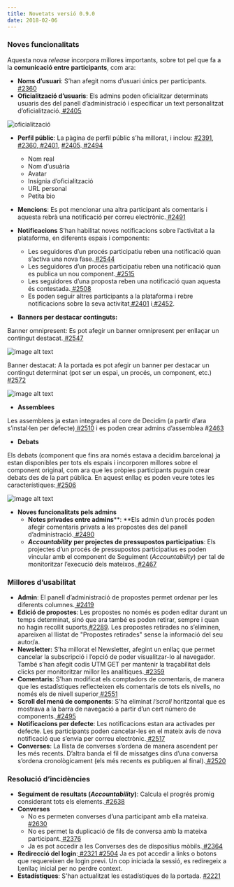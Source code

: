 ```yaml
---
title: Novetats versió 0.9.0
date: 2018-02-06
---
```


### Noves funcionalitats

Aquesta nova *release* incorpora millores importants, sobre tot pel que fa a la **comunicació entre participants**, com ara:
* **Noms d’usuari**: S’han afegit noms d’usuari únics per participants.[ #2360](https://github.com/decidim/decidim/pull/2360)
* **Oficialització d’usuaris**: Els admins poden oficialitzar determinats usuaris des del panell d’administració i especificar un text personalitzat d’oficialització.[ #2405](https://github.com/decidim/decidim/pull/2405)

![oficialització](/blog/images/release-0.9.0-image_0.png)


* **Perfil públic**: La pàgina de perfil públic s’ha millorat, i inclou: [#2391](https://github.com/decidim/decidim/pull/2391),[ #2360](https://github.com/decidim/decidim/pull/2360),[ #2401](https://github.com/decidim/decidim/pull/2401), [#2405](https://github.com/decidim/decidim/pull/2405).[ #2494](https://github.com/decidim/decidim/pull/2494)
    * Nom real
    * Nom d’usuària
    * Avatar
    * Insígnia d’oficialització
    * URL personal
    * Petita bio

* **Mencions**: Es pot mencionar una altra participant als comentaris i aquesta rebrà una notificació per correu electrònic.[ #2491](https://github.com/decidim/decidim/pull/2491)

* **Notificacions**
S’han habilitat noves notificacions sobre l’activitat a la plataforma, en diferents espais i components:
    * Les seguidores d’un procés participatiu reben una notificació quan s’activa una nova fase.[ #2544](https://github.com/decidim/decidim/pull/2544)
    * Les seguidores d’un procés participatiu reben una notificació quan es publica un nou component.[ #2515](https://github.com/decidim/decidim/pull/2515)
    * Les seguidores d’una proposta reben una notificació quan aquesta és contestada.[ #2508](https://github.com/decidim/decidim/pull/2508)
    * Es poden seguir altres participants a la plataforma i rebre notificacions sobre la seva activitat[ #2401](https://github.com/decidim/decidim/pull/2401) i[ #2452](https://github.com/decidim/decidim/pull/2452).

* **Banners per destacar continguts:**

Banner omnipresent: Es pot afegir un banner omnipresent per enllaçar un contingut destacat.[ #2547](https://github.com/decidim/decidim/pull/2547)
  
![image alt text](/blog/images/release-0.9.0-image_1.png)

Banner destacat: A la portada es pot afegir un banner per destacar un contingut determinat (pot ser un espai, un procés, un component, etc.)[ #2572](https://github.com/decidim/decidim/pull/2572)

![image alt text](/blog/images/release-0.9.0-image_2.png)

* **Assemblees**

Les assemblees ja estan integrades al core de Decidim (a partir d’ara s’instal·len per defecte)[ #2510](https://github.com/decidim/decidim/pull/2510) i es poden crear admins d’assemblea #[2463](https://github.com/decidim/decidim/pull/2463)

* **Debats**

Els debats (component que fins ara només estava a decidim.barcelona) ja estan disponibles per tots els espais i incorporen millores sobre el component original, com ara que les pròpies participants puguin crear debats des de la part pública. En aquest enllaç es poden veure totes les característiques:[ #2506](https://github.com/decidim/decidim/pull/2506) 

![image alt text](/blog/images/release-0.9.0-image_3.png)

* **Noves funcionalitats pels admins**
    * **Notes privades entre admins****: **Els admin d’un procés poden afegir comentaris privats a les propostes des del panell d’administració.[ #2490](https://github.com/decidim/decidim/pull/2490)
    * ***Accountability*** **per projectes de pressupostos participatius**: Els projectes d’un procés de pressupostos participatius es poden vincular amb el component de Seguiment (*Accountability*) per tal de monitoritzar l’execució dels mateixos.[ #2467](https://github.com/decidim/decidim/pull/2467)

### Millores d’usabilitat

* **Admin**: El panell d’administració de propostes permet ordenar per les diferents columnes.[ #2419](https://github.com/decidim/decidim/pull/2419)
* **Edició de propostes**: Les propostes no només es poden editar durant un temps determinat, sinó que ara també es poden retirar, sempre i quan no hagin recollit suports[ #2289](https://github.com/decidim/decidim/issues/2289). Les propostes retirades no s’eliminen, apareixen al llistat de "Propostes retirades" sense la informació del seu autor/a.
* **Newsletter:** S’ha millorat el Newsletter, afegint un enllaç que permet cancelar la subscripció i l’opció de poder visualitzar-lo al navegador. També s’han afegit codis UTM GET per mantenir la traçabilitat dels clicks per monitoritzar millor les analítiques.[ #2359](https://github.com/decidim/decidim/pull/2359)
* **Comentaris**: S’han modificat els comptadors de comentaris, de manera que les estadístiques reflecteixen els comentaris de  tots els nivells, no només els de nivell superior[ #2551](https://github.com/decidim/decidim/pull/2551)
* **Scroll del menú de components**: S’ha eliminat *l’scroll* horitzontal que es mostrava a la barra de navegació a partir d’un cert número de components.[ #2495](https://github.com/decidim/decidim/pull/2495)
* **Notificacions per defecte**: Les notificacions estan ara activades per defecte. Les participants poden cancelar-les en el mateix avís de nova notificació que s’envia per correu electrònic.[ #2517](https://github.com/decidim/decidim/pull/2517)
* **Converses**: La llista de converses s’ordena de manera ascendent per les més recents. D’altra banda el fil de missatges dins d’una conversa s’ordena cronològicament (els més recents es publiquen al final).[ #2520](https://github.com/decidim/decidim/pull/2520)

### Resolució d’incidències

* **Seguiment de resultats (****_Accountability_****)**: Calcula el progrés promig considerant tots els elements.[ #2638](https://github.com/decidim/decidim/pull/2638)
* **Converses**
    * No es permeten converses d’una participant amb ella mateixa.[ #2630](https://github.com/decidim/decidim/pull/2630)
    * No es permet la duplicació de fils de conversa amb la mateixa participant.[ #2376](https://github.com/decidim/decidim/pull/2376)
    * Ja es pot accedir a les Converses des de dispositius mòbils.[ #2364](https://github.com/decidim/decidim/pull/2364)
* **Redirecció del login**:[ #2321](https://github.com/decidim/decidim/pull/2321)[ #2504](https://github.com/decidim/decidim/pull/2504) Ja es pot accedir a links o botons que requereixen de login previ. Un cop iniciada la sessió, es rediregeix a l¡enllaç inicial per no perdre context.
* **Estadístiques**: S'han actualitzat les estadístiques de la portada. [#2221](https://github.com/decidim/decidim/pull/2221)

